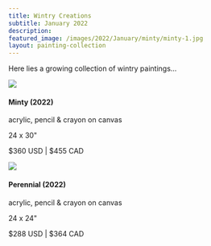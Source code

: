 ```yaml
---
title: Wintry Creations
subtitle: January 2022
description: 
featured_image: /images/2022/January/minty/minty-1.jpg
layout: painting-collection
---
```

Here lies a growing collection of wintry paintings...

<!-- Minty -->
<div class="container-1">
  <div class="box-image-left">
    <img src="/website/images/2022/January/minty/minty-1.jpg">
  </div>
  <div class="box-description-right">
    <h4>Minty (2022)</h4>
    <p class="description-margin-zero">acrylic, pencil & crayon on canvas</p>
    <p class="description-margin-zero">24 x 30"</p>
    <p class="description-margin-zero">$360 USD  |  $455 CAD</p>
  </div>
</div>

<!-- Perennial -->
<div class="container-1">
  <div class="box-image-right">
    <img src="/website/images/2022/January/perennial/perennial-3.jpg">
  </div>
  <div class="box-description-left">
    <h4>Perennial (2022)</h4>
    <p class="description-margin-zero">acrylic, pencil & crayon on canvas</p>
    <p class="description-margin-zero">24 x 24"</p>
    <p class="description-margin-zero">$288 USD  |  $364 CAD</p>
  </div>
</div>
